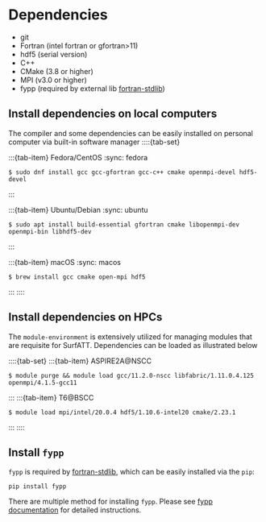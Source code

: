 
# Dependencies

- git
- Fortran (intel fortran or gfortran>11)
- hdf5 (serial version)
- C++
- CMake (3.8 or higher)
- MPI (v3.0 or higher)
- fypp (required by external lib [fortran-stdlib](https://github.com/fortran-lang/stdlib))


## Install dependencies on local computers
The compiler and some dependencies can be easily installed on personal computer via built-in software manager
::::{tab-set}

:::{tab-item} Fedora/CentOS
:sync: fedora

```
$ sudo dnf install gcc gcc-gfortran gcc-c++ cmake openmpi-devel hdf5-devel
```
:::

:::{tab-item} Ubuntu/Debian
:sync: ubuntu

```
$ sudo apt install build-essential gfortran cmake libopenmpi-dev openmpi-bin libhdf5-dev
```
:::

:::{tab-item} macOS
:sync: macos

```
$ brew install gcc cmake open-mpi hdf5
```
:::
::::

## Install dependencies on HPCs

The `module-environment` is extensively utilized for managing modules that are requisite for SurfATT. Dependencies can be loaded as illustrated below

::::{tab-set}
:::{tab-item} ASPIRE2A@NSCC
```
$ module purge && module load gcc/11.2.0-nscc libfabric/1.11.0.4.125 openmpi/4.1.5-gcc11
```
:::
:::{tab-item} T6@BSCC
```
$ module load mpi/intel/20.0.4 hdf5/1.10.6-intel20 cmake/2.23.1 
```
:::
::::

## Install `fypp`

`fypp` is required by [fortran-stdlib](https://github.com/fortran-lang/stdlib), which can be easily installed via the `pip`:

```
pip install fypp
```

There are multiple method for installing `fypp`. Please see [fypp documentation](https://fypp.readthedocs.io/en/stable/fypp.html#installing) for detailed instructions.
